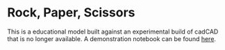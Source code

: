 # Rock, Paper, Scissors
This is a educational model built against an experimental build of cadCAD that is no longer available. A demonstration notebook can be found <a href="https://labs-publications.s3.eu-west-1.amazonaws.com/60/documents/1655833139_ri-demonstration.html" target="_blank">here</a>.